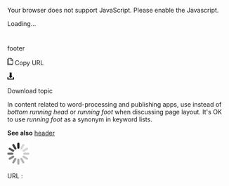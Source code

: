 Your browser does not support JavaScript. Please enable the Javascript.

Loading...

# 

footer

![Copy URL](media/footer/Copy.png)
Copy URL

![Download](media/footer/Download.png)

Download topic

In content related to word-processing and publishing apps, use instead of *bottom running head* or *running foot* when discussing page layout. It's OK to use *running foot* as a synonym in keyword lists.

**See also** [header](https://worldready.cloudapp.net/Styleguide/Read?id=2700&topicid=33955)

![In progress](media/footer/activity-large.gif)

URL :
